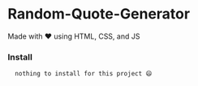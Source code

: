 # Random-Quote-Generator
Made with ❤️ using HTML, CSS, and JS

### Install

```
  nothing to install for this project 😄
```
